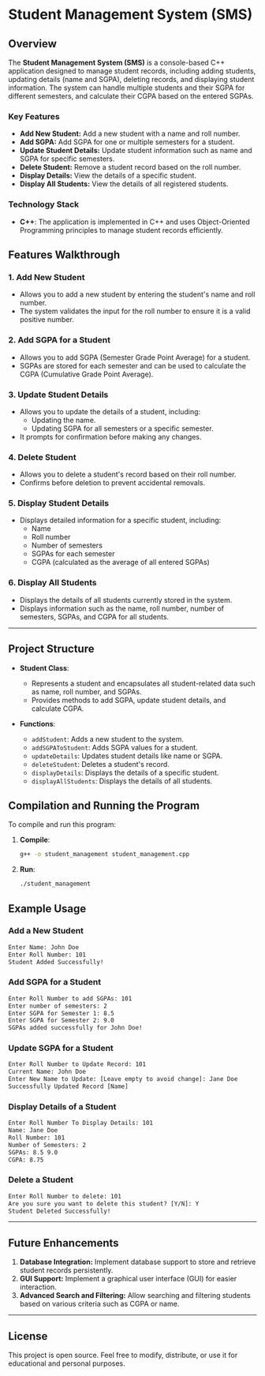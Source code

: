 # Student Management System (SMS)

## Overview

The **Student Management System (SMS)** is a console-based C++ application designed to manage student records, including adding students, updating details (name and SGPA), deleting records, and displaying student information. The system can handle multiple students and their SGPA for different semesters, and calculate their CGPA based on the entered SGPAs.

### Key Features

- **Add New Student:** Add a new student with a name and roll number.
- **Add SGPA:** Add SGPA for one or multiple semesters for a student.
- **Update Student Details:** Update student information such as name and SGPA for specific semesters.
- **Delete Student:** Remove a student record based on the roll number.
- **Display Details:** View the details of a specific student.
- **Display All Students:** View the details of all registered students.

### Technology Stack

- **C++**: The application is implemented in C++ and uses Object-Oriented Programming principles to manage student records efficiently.

## Features Walkthrough

### 1. Add New Student
- Allows you to add a new student by entering the student's name and roll number.
- The system validates the input for the roll number to ensure it is a valid positive number.

### 2. Add SGPA for a Student
- Allows you to add SGPA (Semester Grade Point Average) for a student.
- SGPAs are stored for each semester and can be used to calculate the CGPA (Cumulative Grade Point Average).

### 3. Update Student Details
- Allows you to update the details of a student, including:
  - Updating the name.
  - Updating SGPA for all semesters or a specific semester.
- It prompts for confirmation before making any changes.

### 4. Delete Student
- Allows you to delete a student's record based on their roll number.
- Confirms before deletion to prevent accidental removals.

### 5. Display Student Details
- Displays detailed information for a specific student, including:
  - Name
  - Roll number
  - Number of semesters
  - SGPAs for each semester
  - CGPA (calculated as the average of all entered SGPAs)

### 6. Display All Students
- Displays the details of all students currently stored in the system.
- Displays information such as the name, roll number, number of semesters, SGPAs, and CGPA for all students.

---

## Project Structure

- **Student Class**: 
  - Represents a student and encapsulates all student-related data such as name, roll number, and SGPAs.
  - Provides methods to add SGPA, update student details, and calculate CGPA.

- **Functions**:
  - `addStudent`: Adds a new student to the system.
  - `addSGPAToStudent`: Adds SGPA values for a student.
  - `updateDetails`: Updates student details like name or SGPA.
  - `deleteStudent`: Deletes a student's record.
  - `displayDetails`: Displays the details of a specific student.
  - `displayAllStudents`: Displays the details of all students.
  
## Compilation and Running the Program

To compile and run this program:

1. **Compile**:
   ```bash
   g++ -o student_management student_management.cpp
   ```

2. **Run**:
   ```bash
   ./student_management
   ```

## Example Usage

### Add a New Student
```txt
Enter Name: John Doe
Enter Roll Number: 101
Student Added Successfully!
```

### Add SGPA for a Student
```txt
Enter Roll Number to add SGPAs: 101
Enter number of semesters: 2
Enter SGPA for Semester 1: 8.5
Enter SGPA for Semester 2: 9.0
SGPAs added successfully for John Doe!
```

### Update SGPA for a Student
```txt
Enter Roll Number to Update Record: 101
Current Name: John Doe
Enter New Name to Update: [Leave empty to avoid change]: Jane Doe
Successfully Updated Record [Name]
```

### Display Details of a Student
```txt
Enter Roll Number To Display Details: 101
Name: Jane Doe
Roll Number: 101
Number of Semesters: 2
SGPAs: 8.5 9.0
CGPA: 8.75
```

### Delete a Student
```txt
Enter Roll Number to delete: 101
Are you sure you want to delete this student? [Y/N]: Y
Student Deleted Successfully!
```

---

## Future Enhancements

1. **Database Integration:** Implement database support to store and retrieve student records persistently.
2. **GUI Support:** Implement a graphical user interface (GUI) for easier interaction.
3. **Advanced Search and Filtering:** Allow searching and filtering students based on various criteria such as CGPA or name.

---

## License

This project is open source. Feel free to modify, distribute, or use it for educational and personal purposes.
